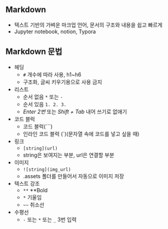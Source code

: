 ## Markdown
- 텍스트 기반의 가벼운 마크업 언어, 문서의 구조와 내용을 쉽고 빠르게
- Jupyter notebook, notion, Typora

## Markdown 문법
- 헤딩
    - `#` 개수에 따라 사용, h1~h6
    - 구조화, 글씨 키우기용으로 사용 금지
- 리스트
    - 순서 없음 `*` 또는 `-`
    - 순서 있음 `1. 2. 3.`
    - *Enter 2번* 또는 *Shift + Tab* 내어 쓰기로 없애기
- 코드 블럭
    - 코드 블럭(```)
    - 인라인 코드 블럭 (`)(문자열 속에 코드를 넣고 싶을 때)
- 링크
    - `[string](url)`
    - string은 보여지는 부분, url은 연결할 부분
- 이미지
    - `![string](img_url)`
    - .assets 폴더를 만들어서 자동으로 이미지 저장
- 텍스트 강조
    - `**` **Bold
    - `*` 기울임
    - `~~` 취소선
- 수평선
    - *`-`* 또는 `*` 또는 `_`  3번 입력
